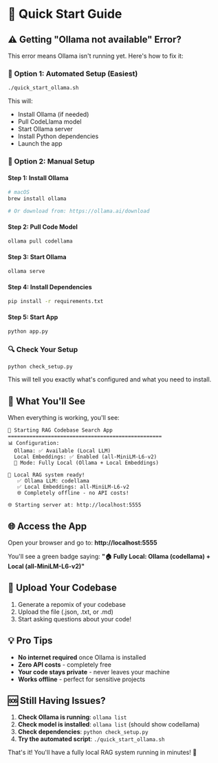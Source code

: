 # 🚀 Quick Start Guide

## ⚠️ Getting "Ollama not available" Error?

This error means Ollama isn't running yet. Here's how to fix it:

### 🎯 Option 1: Automated Setup (Easiest)
```bash
./quick_start_ollama.sh
```
This will:
- Install Ollama (if needed)
- Pull CodeLlama model
- Start Ollama server
- Install Python dependencies
- Launch the app

### 🔧 Option 2: Manual Setup

#### Step 1: Install Ollama
```bash
# macOS
brew install ollama

# Or download from: https://ollama.ai/download
```

#### Step 2: Pull Code Model
```bash
ollama pull codellama
```

#### Step 3: Start Ollama
```bash
ollama serve
```

#### Step 4: Install Dependencies
```bash
pip install -r requirements.txt
```

#### Step 5: Start App
```bash
python app.py
```

### 🔍 Check Your Setup
```bash
python check_setup.py
```

This will tell you exactly what's configured and what you need to install.

## 📱 What You'll See

When everything is working, you'll see:
```
🚀 Starting RAG Codebase Search App
==================================================
📊 Configuration:
  Ollama: ✅ Available (Local LLM)
  Local Embeddings: ✅ Enabled (all-MiniLM-L6-v2)
  🤖 Mode: Fully Local (Ollama + Local Embeddings)

🎉 Local RAG system ready!
   ✅ Ollama LLM: codellama
   ✅ Local Embeddings: all-MiniLM-L6-v2
   🌐 Completely offline - no API costs!

🌐 Starting server at: http://localhost:5555
```

## 🌐 Access the App

Open your browser and go to: **http://localhost:5555**

You'll see a green badge saying: **"🏠 Fully Local: Ollama (codellama) + Local (all-MiniLM-L6-v2)"**

## 📁 Upload Your Codebase

1. Generate a repomix of your codebase
2. Upload the file (.json, .txt, or .md)
3. Start asking questions about your code!

## 💡 Pro Tips

- **No internet required** once Ollama is installed
- **Zero API costs** - completely free
- **Your code stays private** - never leaves your machine
- **Works offline** - perfect for sensitive projects

## 🆘 Still Having Issues?

1. **Check Ollama is running**: `ollama list`
2. **Check model is installed**: `ollama list` (should show codellama)
3. **Check dependencies**: `python check_setup.py`
4. **Try the automated script**: `./quick_start_ollama.sh`

That's it! You'll have a fully local RAG system running in minutes! 🎉
